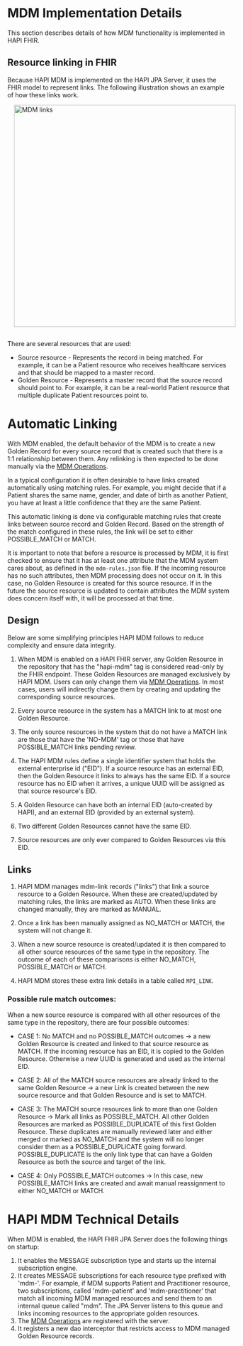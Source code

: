 # MDM Implementation Details

This section describes details of how MDM functionality is implemented in HAPI FHIR.

## Resource linking in FHIR

Because HAPI MDM is implemented on the HAPI JPA Server, it uses the FHIR model to represent links. The following illustration shows an example of how these links work.

<a href="/hapi-fhir/docs/images/empi-links.svg"><img src="/hapi-fhir/docs/images/empi-links.svg" alt="MDM links" style="margin-left: 15px; margin-bottom: 15px; width: 500px;" /></a>

There are several resources that are used:

* Source resource - Represents the record in being matched. For example, it can be a Patient resource who receives healthcare services and that should be mapped to a master record.
* Golden Resource - Represents a master record that the source record should point to. For example, it can be a real-world Patient resource that multiple duplicate Patient resources point to. 

# Automatic Linking

With MDM enabled, the default behavior of the MDM is to create a new Golden Record for every source record that is created such that there is a 1:1 relationship between them. Any relinking is then expected to be done manually via the [MDM Operations](/hapi-fhir/docs/server_jpa_mdm/mdm_operations.html).

In a typical configuration it is often desirable to have links created automatically using matching rules. For example, you might decide that if a Patient shares the same name, gender, and date of birth as another Patient, you have at least a little confidence that they are the same Patient.

This automatic linking is done via configurable matching rules that create links between source record and Golden Record. Based on the strength of the match configured in these rules, the link will be set to either POSSIBLE_MATCH or MATCH.

It is important to note that before a resource is processed by MDM, it is first checked to ensure that it has at least one attribute that the MDM system cares about, as defined in the `mdm-rules.json` file. If the incoming resource has no such attributes, then MDM processing does not occur on it. In this case, no Golden Resource is created for this source resource. If in the future the source resource is updated to contain attributes the MDM system does concern itself with, it will be processed at that time.

## Design

Below are some simplifying principles HAPI MDM follows to reduce complexity and ensure data integrity.

1. When MDM is enabled on a HAPI FHIR server, any Golden Resource in the repository that has the "hapi-mdm" tag is considered read-only by the FHIR endpoint. These Golden Resources are managed exclusively by HAPI MDM. Users can only change them via [MDM Operations](/hapi-fhir/docs/server_jpa_mdm/mdm_operations.html).  In most cases, users will indirectly change them by creating and updating the corresponding source resources.

1. Every source resource in the system has a MATCH link to at most one Golden Resource.

1. The only source resources in the system that do not have a MATCH link are those that have the 'NO-MDM' tag or those that have POSSIBLE_MATCH links pending review.

1. The HAPI MDM rules define a single identifier system that holds the external enterprise id ("EID"). If a source resource has an external EID, then the Golden Resource it links to always has the same EID. If a source resource has no EID when it arrives, a unique UUID will be assigned as that source resource's EID.

1. A Golden Resource can have both an internal EID (auto-created by HAPI), and an external EID (provided by an 
external system).

1. Two different Golden Resources cannot have the same EID.

1. Source resources are only ever compared to Golden Resources via this EID.

## Links

1. HAPI MDM manages mdm-link records ("links") that link a source resource to a Golden Resource. When these are created/updated by matching rules, the links are marked as AUTO.  When these links are changed manually, they are marked as MANUAL.

1. Once a link has been manually assigned as NO_MATCH or MATCH, the system will not change it.

1. When a new source resource is created/updated it is then compared to all other source resources of the same type in the repository. The outcome of each of these comparisons is either NO_MATCH, POSSIBLE_MATCH or MATCH.

1. HAPI MDM stores these extra link details in a table called `MPI_LINK`.

### Possible rule match outcomes:

When a new source resource is compared with all other resources of the same type in the repository, there are four possible outcomes:

* CASE 1: No MATCH and no POSSIBLE_MATCH outcomes -> a new Golden Resource is created and linked to that source resource as MATCH. If the incoming resource has an EID, it is copied to the Golden Resource. Otherwise a new UUID is generated and used as the internal EID.

* CASE 2: All of the MATCH source resources are already linked to the same Golden Resource -> a new Link is created between the new source resource and that Golden Resource and is set to MATCH.

* CASE 3: The MATCH source resources link to more than one Golden Resource -> Mark all links as POSSIBLE_MATCH.  All other Golden Resources are marked as POSSIBLE_DUPLICATE of this first Golden Resource. These duplicates are manually reviewed later and either merged or marked as NO_MATCH and the system will no longer consider them as a POSSIBLE_DUPLICATE going forward. POSSIBLE_DUPLICATE is the only link type that can have a Golden Resource as both the source and target of the link.

* CASE 4: Only POSSIBLE_MATCH outcomes -> In this case, new POSSIBLE_MATCH links are created and await manual reassignment to either NO_MATCH or MATCH.

# HAPI MDM Technical Details

When MDM is enabled, the HAPI FHIR JPA Server does the following things on startup:

1. It enables the MESSAGE subscription type and starts up the internal subscription engine.
1. It creates MESSAGE subscriptions for each resource type prefixed with 'mdm-'. For example, if MDM supports Patient and Practitioner resource, two subscriptions, called 'mdm-patient' and 'mdm-practitioner' that match all incoming MDM managed resources and send them to an internal queue called "mdm". The JPA Server listens to this queue and links incoming resources to the appropriate golden resources.
1. The [MDM Operations](/hapi-fhir/docs/server_jpa_mdm/mdm_operations.html) are registered with the server.
1. It registers a new dao interceptor that restricts access to MDM managed Golden Resource records.
